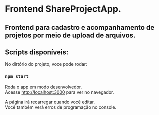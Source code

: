 # Frontend ShareProjectApp.

## Frontend para cadastro e acompanhamento de projetos por meio de upload de arquivos.

## Scripts disponíveis:

No dirtório do projeto, voce pode rodar:

### `npm start`

Roda o app em modo desenvolvedor.\
Acesse [http://localhost:3000](http://localhost:3000) para ver no navegador.

A página irá recarregar quando você editar.\
Você também verá erros de programação no console.
